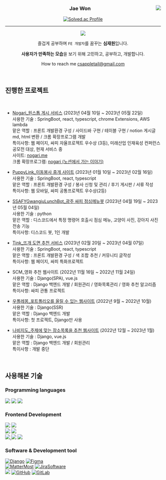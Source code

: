 

<div align="center">
   
<a href="https://github.com/appletail"><img align="right" src="https://github-readme-stats.vercel.app/api/top-langs/?username=appletail&theme=dracula&layout=compact&langs_count=10" /></a>
  

  ### Jae Won
   [![Solved.ac Profile](http://mazassumnida.wtf/api/v2/generate_badge?boj=litan36)](https://solved.ac/litan36/)
   
 ---
   <a href="https://hits.seeyoufarm.com"><img src="https://hits.seeyoufarm.com/api/count/incr/badge.svg?url=https%3A%2F%2Fgithub.com%2Fappletail&count_bg=%2379C83D&title_bg=%23555555&icon=&icon_color=%23E7E7E7&title=visitors&edge_flat=false"/></a>    
   

   
즐겁게 공부하며 `FE 개발자`를 꿈꾸는 **심재원**입니다.

**사용자가 만족하는 모습**을 보기 위해 고민하고, 공부하고, 개발합니다.  
   
How to reach me csappletail@gmail.com
 </div>
 
<br>
 <div>
   
<h2> 진행한 프로젝트 </h2>
   
   
<br>
   
   - [Nogari_원스톱 게시 서비스](https://github.com/orgs/N2B-Service-Nogari/repositories) (2023년 04월 10일 ~ 2023년 05월 22일)  
   사용한 기술 : SpringBoot, react, typescript, chrome Extensions, AWS lambda  
   맡은 역할 : 프론트 개발환경 구성 / 사이드바 구현 / 테이블 구현 / notion 게시글 md, html 변환 / 크롬 확장프로그램 개발  
   특이사항: 웹 페이지, 싸피 자율프로젝트 우수상 (3등), 미래산업 인재육성 컨퍼런스 공모전 대상, 현재 서비스 중  
   사이트: [nogari.me](https://www.nogari.me/)  
   크롬 확장프로그램: [nogari (노션에서 가는 이야기)](https://chrome.google.com/webstore/detail/nogari-%EB%85%B8%EC%85%98%EC%97%90%EC%84%9C-%EA%B0%80%EB%8A%94-%EC%9D%B4%EC%95%BC%EA%B8%B0/hjdmhaniikfbncdhikfbgfkpchicegfp)  
   
   - [PuppyLink_이동봉사 중개 사이트](https://github.com/appletail/PuppyLink) (2023년 01월 10일 ~ 2023년 02월 16일)  
   사용한 기술 : SpringBoot, react, typescript  
   맡은 역할 : 프론트 개발환경 구성 / 봉사 신청 및 관리 / 후기 게시판 / 서류 작성  
   특이사항: 웹 모바일, 싸피 공통프로젝트 우수상(2등)  
   
   - [SSAFYGwangjuLunchBot_광주 싸피 점심메뉴봇](https://github.com/appletail/SSAFYGwangjuLunchBot) (2023년 04월 19일 ~ 2023년 05월 04일)  
   사용한 기술 : python  
   맡은 역할 : 디스코드에서 특정 명령어 호출시 점심 메뉴, 고양이 사진, 강아지 사진 전송 기능  
   특이사항: 디스코드 봇, 1인 개발  
   
   - [Tink_뜨개 도면 추천 서비스](https://github.com/appletail/Tink) (2023년 02월 20일 ~ 2023년 04월 07일)  
   사용한 기술 : SpringBoot, react, typescript  
   맡은 역할 : 프론트 개발환경 구성 / 색 조합 추천 / 커뮤니티 글작성  
   특이사항: 웹 페이지, 싸피 특화프로젝트  
   
   - SCM_영화 추천 웹사이트 (2022년 11월 16일 ~ 2022년 11월 24일)  
   사용한 기술 : Django(SPA), vue.js  
   맡은 역할 : Django 백엔드 개발 / 회원관리 / 영화목록관리 / 영화 추천 알고리즘  
   특이사항: 싸피 관통 프로젝트  
   
   - [우폴레몽_포트폴리오를 올릴 수 있는 웹사이트](https://github.com/ssafy8th-python/woopolemong) (2022년 9월 ~ 2022년 10월)  
   사용한 기술 : Django(SSR)  
   맡은 역할 : Django 백엔드 개발  
   특이사항: 첫 프로젝트, Django만 사용  
  
   - [나비지도_주제에 맞는 장소목록을 추천 웹사이트](https://github.com/ssafy8th-python/NaviMap) (2022년 12월 ~ 2023년 1월)  
   사용한 기술 : Django, vue.js  
   맡은 역할 : Django 백엔드 개발 / 회원관리  
   특이사항 : 개발 중단  
<br>


<h2> 사용해본 기술 </h2>
  
  ### Programming languages
  [<img src="https://img.shields.io/badge/JavaScript-F7DF1E?style=for-the-badge&logo=javascript&logoColor=black" />]()
  [<img src="https://img.shields.io/badge/Java-ED8B00?style=for-the-badge&logo=java&logoColor=white"/>]()
  [<img src="https://img.shields.io/badge/python-3776AB?style=for-the-badge&logo=python&logoColor=white">]()

<!--   [<img src="" />]() &nbsp;&nbsp; -->

  ### Frontend Development

  [<img src="https://img.shields.io/badge/HTML5-E34F26?style=for-the-badge&logo=html5&logoColor=white" />]()
  [<img src="https://img.shields.io/badge/CSS3-1572B6?style=for-the-badge&logo=css3&logoColor=white" />]()  
  [<img src="https://img.shields.io/badge/Bootstrap-563D7C?style=for-the-badge&logo=bootstrap&logoColor=white" />](https://getbootstrap.com/)
  [<img src="https://img.shields.io/badge/Tailwind-06B6D4?style=for-the-badge&logo=tailwindcss&logoColor=white" />](https://tailwindcss.com/)  
  [<img src="https://img.shields.io/badge/vue.js-4FC08D?style=for-the-badge&logo=vue.js&logoColor=white" /> ](https://vuejs.org/)
  [<img src="https://img.shields.io/badge/React-20232A?style=for-the-badge&logo=react&logoColor=white" />](https://ko.reactjs.org/)
  [<img src="https://img.shields.io/badge/TypeScript-3178C6?style=for-the-badge&logo=TypeScript&logoColor=white" />](https://www.typescriptlang.org/)
    
  ### Software & Development tool
  
  [<img src="https://img.shields.io/badge/Django-092E20?style=for-the-badge&logo=django&logoColor=white" alt="Django"/>](https://www.djangoproject.com/)
  [<img src="https://img.shields.io/badge/Figma-F24E1E?style=for-the-badge&logo=figma&logoColor=white" alt="Figma"/>](https://www.djangoproject.com/)  
  [<img src="https://img.shields.io/badge/Mattermost-0058CC?style=for-the-badge&logo=mattermost&logoColor=white" alt="MatterMost"/>](https://mattermost.com/)
  [<img src="https://img.shields.io/badge/Jira-0058CC?style=for-the-badge&logo=jirasoftware&logoColor=white" alt="JiraSoftware"/>](https://www.atlassian.com/ko/software/jira)  
  [<img src="https://img.shields.io/badge/GIT-E44C30?style=for-the-badge&logo=git&logoColor=white"/>](https://git-scm.com/)
  [<img src="https://img.shields.io/badge/GitHub-100000?style=for-the-badge&logo=github&logoColor=white" alt="GitHub"/>](https://github.com/)
  [<img src="https://img.shields.io/badge/gitlab-FC6D26?style=for-the-badge&logo=gitlab&logoColor=white" alt="GitLab"/>](https://about.gitlab.com/)  

</div>
